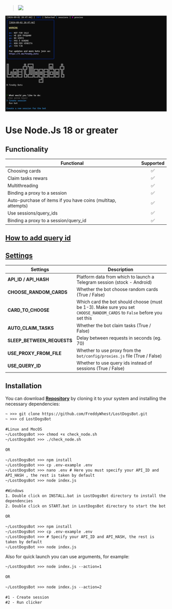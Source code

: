 > [<img src="https://img.shields.io/badge/Telegram-%40Me-orange">](https://t.me/roddyfred)

![img1](./.github/image/hero.png)

# Use Node.Js 18 or greater

## Functionality

| Functional                                                    | Supported |
| ------------------------------------------------------------- | :-------: |
| Choosing cards                                                |    ✅     |
| Claim tasks rewars                                            |    ✅     |
| Multithreading                                                |    ✅     |
| Binding a proxy to a session                                  |    ✅     |
| Auto-purchase of items if you have coins (multitap, attempts) |    ✅     |
| Use sessions/query_ids                                        |    ✅     |
| Binding a proxy to a session/query_id                         |    ✅     |

## [How to add query id](https://github.com/Freddywhest/RockyRabbitBot/blob/main/AddQueryId.md)

## [Settings](https://github.com/FreddyWhest/LostDogsBot/blob/main/.env-example)

| Settings                   | Description                                                                                                            |
| -------------------------- | ---------------------------------------------------------------------------------------------------------------------- |
| **API_ID / API_HASH**      | Platform data from which to launch a Telegram session (stock - Android)                                                |
| **CHOOSE_RANDOM_CARDS**    | Whether the bot choose random cards (True / False)                                                                     |
| **CARD_TO_CHOOSE**         | Which card the bot should choose (must be 1-3). Make sure you set `CHOOSE_RANDOM_CARDS` to `False` before you set this |
| **AUTO_CLAIM_TASKS**       | Whether the bot claim tasks (True / False)                                                                             |
| **SLEEP_BETWEEN_REQUESTS** | Delay between requests in seconds (eg. 70)                                                                             |
| **USE_PROXY_FROM_FILE**    | Whether to use proxy from the `bot/config/proxies.js` file (True / False)                                              |
| **USE_QUERY_ID**           | Whether to use query ids instead of sessions (True / False)                                                            |

## Installation

You can download [**Repository**](https://github.com/FreddyWhest/LostDogsBot) by cloning it to your system and installing the necessary dependencies:

```shell
~ >>> git clone https://github.com/FreddyWhest/LostDogsBot.git
~ >>> cd LostDogsBot

#Linux and MocOS
~/LostDogsBot >>> chmod +x check_node.sh
~/LostDogsBot >>> ./check_node.sh

OR

~/LostDogsBot >>> npm install
~/LostDogsBot >>> cp .env-example .env
~/LostDogsBot >>> nano .env # Here you must specify your API_ID and API_HASH , the rest is taken by default
~/LostDogsBot >>> node index.js

#Windows
1. Double click on INSTALL.bat in LostDogsBot directory to install the dependencies
2. Double click on START.bat in LostDogsBot directory to start the bot

OR

~/LostDogsBot >>> npm install
~/LostDogsBot >>> cp .env-example .env
~/LostDogsBot >>> # Specify your API_ID and API_HASH, the rest is taken by default
~/LostDogsBot >>> node index.js
```

Also for quick launch you can use arguments, for example:

```shell
~/LostDogsBot >>> node index.js --action=1

OR

~/LostDogsBot >>> node index.js --action=2

#1 - Create session
#2 - Run clicker
```
